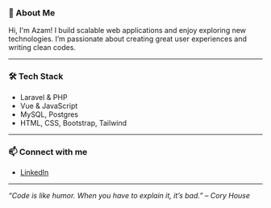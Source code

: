 <meta name="google-site-verification" content="asUExA-nrH7-YrPWZ73x8vnYvmdThTPxo4-7GDOghiU" />

### 👋 About Me

Hi, I'm Azam! I build scalable web applications and enjoy exploring new technologies. I’m passionate about creating great user experiences and writing clean codes.

---

### 🛠️ Tech Stack

- Laravel & PHP
- Vue & JavaScript
- MySQL, Postgres
- HTML, CSS, Bootstrap, Tailwind

---

### 📫 Connect with me

- [LinkedIn](https://linkedin.com/in/azamasyraf)

---

*“Code is like humor. When you have to explain it, it’s bad.” – Cory House*
